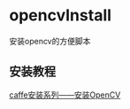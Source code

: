 # opencvInstall
安装opencv的方便脚本

## 安装教程
[caffe安装系列——安装OpenCV](http://blog.csdn.net/xuezhisdc/article/details/48691797)
